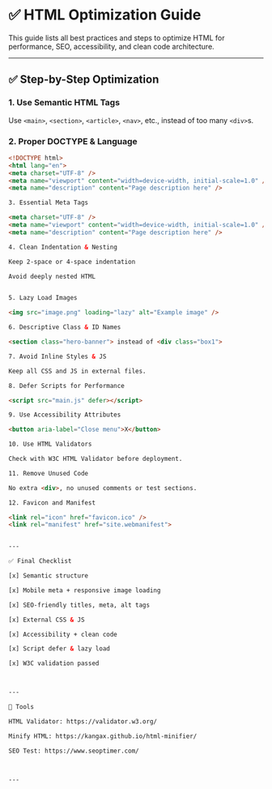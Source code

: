 # ✅ HTML Optimization Guide

This guide lists all best practices and steps to optimize HTML for performance, SEO, accessibility, and clean code architecture.

---

## ✅ Step-by-Step Optimization

### 1. Use Semantic HTML Tags
Use `<main>`, `<section>`, `<article>`, `<nav>`, etc., instead of too many `<div>`s.

### 2. Proper DOCTYPE & Language
```html
<!DOCTYPE html>
<html lang="en">
<meta charset="UTF-8" />
<meta name="viewport" content="width=device-width, initial-scale=1.0" />
<meta name="description" content="Page description here" />

3. Essential Meta Tags

<meta charset="UTF-8" />
<meta name="viewport" content="width=device-width, initial-scale=1.0" />
<meta name="description" content="Page description here" />

4. Clean Indentation & Nesting

Keep 2-space or 4-space indentation

Avoid deeply nested HTML


5. Lazy Load Images

<img src="image.png" loading="lazy" alt="Example image" />

6. Descriptive Class & ID Names

<section class="hero-banner"> instead of <div class="box1">

7. Avoid Inline Styles & JS

Keep all CSS and JS in external files.

8. Defer Scripts for Performance

<script src="main.js" defer></script>

9. Use Accessibility Attributes

<button aria-label="Close menu">X</button>

10. Use HTML Validators

Check with W3C HTML Validator before deployment.

11. Remove Unused Code

No extra <div>, no unused comments or test sections.

12. Favicon and Manifest

<link rel="icon" href="favicon.ico" />
<link rel="manifest" href="site.webmanifest">


---

✅ Final Checklist

[x] Semantic structure

[x] Mobile meta + responsive image loading

[x] SEO-friendly titles, meta, alt tags

[x] External CSS & JS

[x] Accessibility + clean code

[x] Script defer & lazy load

[x] W3C validation passed



---

📘 Tools

HTML Validator: https://validator.w3.org/

Minify HTML: https://kangax.github.io/html-minifier/

SEO Test: https://www.seoptimer.com/



---